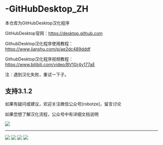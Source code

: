 # -GitHubDesktop_ZH
本仓库为GitHubDesktop汉化程序

GitHubDesktop官网：https://desktop.github.com

GithubDesktop汉化程序使用教程：https://www.jianshu.com/p/ae2dc489dddf

GithubDesktop汉化程序视频教程：https://www.bilibili.com/video/BV1Gr4y177aE

注：遇到汉化失败，重试一下子。

支持3.1.2
---

如果有疑问或建议，欢迎关注微信公众号[robotze]，留言讨论

如果您想了解汉化流程，公众号中有详细文档说明

![](https://raw.githubusercontent.com/robotze/-GitHubDesktop_ZH/main/wxqrcode.jpg)

---

![](https://upload-images.jianshu.io/upload_images/8833471-dc6e889bce3744a6.jpg?imageMogr2/auto-orient/strip%7CimageView2/2/w/1240)
![](https://upload-images.jianshu.io/upload_images/8833471-b3b88a710a2afbb5.png?imageMogr2/auto-orient/strip%7CimageView2/2/w/1240)
![](https://upload-images.jianshu.io/upload_images/8833471-f215d172dbe85d58.png?imageMogr2/auto-orient/strip%7CimageView2/2/w/1240)
![](https://upload-images.jianshu.io/upload_images/8833471-47a6f6f125ee06cd.png?imageMogr2/auto-orient/strip%7CimageView2/2/w/1240)
